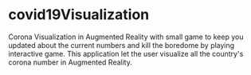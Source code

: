 # covid19Visualization
Corona Visualization in Augmented Reality with small game to keep you updated about the current numbers and kill the boredome by playing interactive game. This application let the user visualize all the country's corona number in Augmented Reality.
